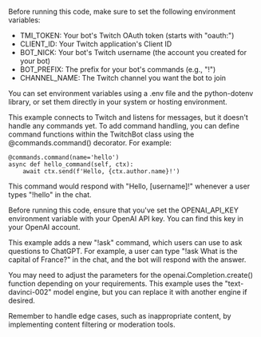 Before running this code, make sure to set the following environment variables:

- TMI_TOKEN: Your bot's Twitch OAuth token (starts with "oauth:")
- CLIENT_ID: Your Twitch application's Client ID
- BOT_NICK: Your bot's Twitch username (the account you created for your bot)
- BOT_PREFIX: The prefix for your bot's commands (e.g., "!")
- CHANNEL_NAME: The Twitch channel you want the bot to join

You can set environment variables using a .env file and the python-dotenv library, or set them directly in your system or hosting environment.

This example connects to Twitch and listens for messages, but it doesn't handle any commands yet. To add command handling, you can define command functions within the TwitchBot class using the @commands.command() decorator. For example:

```
@commands.command(name='hello')
async def hello_command(self, ctx):
    await ctx.send(f'Hello, {ctx.author.name}!')
```

This command would respond with "Hello, [username]!" whenever a user types "!hello" in the chat.

Before running this code, ensure that you've set the OPENAI_API_KEY environment variable with your OpenAI API key. You can find this key in your OpenAI account.

This example adds a new "!ask" command, which users can use to ask questions to ChatGPT. For example, a user can type "!ask What is the capital of France?" in the chat, and the bot will respond with the answer.

You may need to adjust the parameters for the openai.Completion.create() function depending on your requirements. This example uses the "text-davinci-002" model engine, but you can replace it with another engine if desired.

Remember to handle edge cases, such as inappropriate content, by implementing content filtering or moderation tools.
